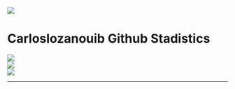 [![](https://visitcount.itsvg.in/api?id=carloslozanouib&icon=7&color=1)](https://visitcount.itsvg.in)

# Carloslozanouib Github Stadistics
![](https://github-readme-stats.vercel.app/api?username=carloslozanouib&theme=react&hide_border=false&include_all_commits=false&count_private=false)<br/>
![](https://github-readme-streak-stats.herokuapp.com/?user=carloslozanouib&theme=react&hide_border=false)<br/>
![](https://github-readme-stats.vercel.app/api/top-langs/?username=carloslozanouib&theme=react&hide_border=false&include_all_commits=false&count_private=false&layout=compact)

---


<!-- Proudly created with GPRM ( https://gprm.itsvg.in ) -->
